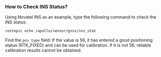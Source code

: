 ### How to Check INS Status?

Using Novatel INS as an example, type the following command to check the INS status:  

```bash 
rostopic echo /apollo/sensor/gnss/ins_stat
```

Find the `pos_type` field:  If the value is 56, it has entered a good positioning status (RTK_FIXED) and can be used for calibration. If it is not 56, reliable calibration results cannot be obtained.